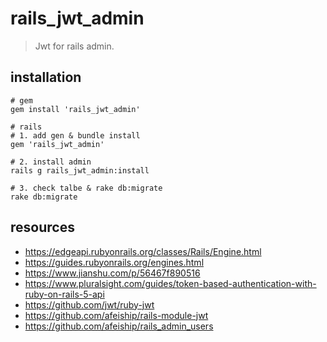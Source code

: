 # rails_jwt_admin
> Jwt for rails admin.

## installation
```shell
# gem
gem install 'rails_jwt_admin'

# rails 
# 1. add gen & bundle install
gem 'rails_jwt_admin'

# 2. install admin
rails g rails_jwt_admin:install

# 3. check talbe & rake db:migrate
rake db:migrate
```


## resources
- https://edgeapi.rubyonrails.org/classes/Rails/Engine.html
- https://guides.rubyonrails.org/engines.html
- https://www.jianshu.com/p/56467f890516
- https://www.pluralsight.com/guides/token-based-authentication-with-ruby-on-rails-5-api
- https://github.com/jwt/ruby-jwt
- https://github.com/afeiship/rails-module-jwt
- https://github.com/afeiship/rails_admin_users